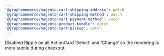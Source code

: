 ```yaml
---
'@graphcommerce/magento-cart-shipping-address': patch
'@graphcommerce/magento-cart-shipping-method': patch
'@graphcommerce/magento-cart-payment-method': patch
'@graphcommerce/magento-product-bundle': patch
'@graphcommerce/magento-cart-pickup': patch
---
```


Disabled Ripple on all ActionCard ‘Select’ and ‘Change’ so the rendering is more subtle during checkout.
